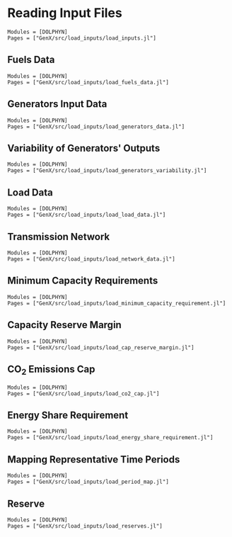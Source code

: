 # Reading Input Files
```@autodocs
Modules = [DOLPHYN]
Pages = ["GenX/src/load_inputs/load_inputs.jl"]
```

## Fuels Data
```@autodocs
Modules = [DOLPHYN]
Pages = ["GenX/src/load_inputs/load_fuels_data.jl"]
```

## Generators Input Data
```@autodocs
Modules = [DOLPHYN]
Pages = ["GenX/src/load_inputs/load_generators_data.jl"]
```

## Variability of Generators' Outputs
```@autodocs
Modules = [DOLPHYN]
Pages = ["GenX/src/load_inputs/load_generators_variability.jl"]
```

## Load Data
```@autodocs
Modules = [DOLPHYN]
Pages = ["GenX/src/load_inputs/load_load_data.jl"]
```

## Transmission Network
```@autodocs
Modules = [DOLPHYN]
Pages = ["GenX/src/load_inputs/load_network_data.jl"]
```

## Minimum Capacity Requirements
```@autodocs
Modules = [DOLPHYN]
Pages = ["GenX/src/load_inputs/load_minimum_capacity_requirement.jl"]
```

## Capacity Reserve Margin
```@autodocs
Modules = [DOLPHYN]
Pages = ["GenX/src/load_inputs/load_cap_reserve_margin.jl"]
```

## CO$_2$ Emissions Cap
```@autodocs
Modules = [DOLPHYN]
Pages = ["GenX/src/load_inputs/load_co2_cap.jl"]
```

## Energy Share Requirement
```@autodocs
Modules = [DOLPHYN]
Pages = ["GenX/src/load_inputs/load_energy_share_requirement.jl"]
```

## Mapping Representative Time Periods
```@autodocs
Modules = [DOLPHYN]
Pages = ["GenX/src/load_inputs/load_period_map.jl"]
```

## Reserve
```@autodocs
Modules = [DOLPHYN]
Pages = ["GenX/src/load_inputs/load_reserves.jl"]
```